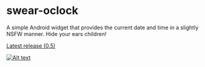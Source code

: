 swear-oclock
============

A simple Android widget that provides the current date and time in a slightly NSFW manner. Hide your ears children!

[Latest release (0.5)](https://github.com/obihann/swear-oclock/releases/download/beta-0.5/SwearOClock.apk)

[![Alt text](https://developer.android.com/images/brand/en_app_rgb_wo_45.png "Android app on Google Play")](https://play.google.com/store/apps/details?id=com.obihann.swear)
